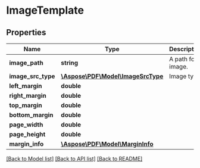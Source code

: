 # ImageTemplate

## Properties
Name | Type | Description | Notes
------------ | ------------- | ------------- | -------------
**image_path** | **string** | A path for image. | 
**image_src_type** | [**\Aspose\PDF\Model\ImageSrcType**](ImageSrcType.md) | Image type. | 
**left_margin** | **double** |  | [optional] 
**right_margin** | **double** |  | [optional] 
**top_margin** | **double** |  | [optional] 
**bottom_margin** | **double** |  | [optional] 
**page_width** | **double** |  | [optional] 
**page_height** | **double** |  | [optional] 
**margin_info** | [**\Aspose\PDF\Model\MarginInfo**](MarginInfo.md) |  | [optional] 

[[Back to Model list]](../README.md#documentation-for-models) [[Back to API list]](../README.md#documentation-for-api-endpoints) [[Back to README]](../README.md)



